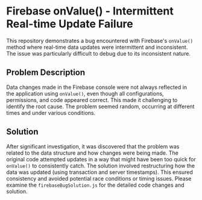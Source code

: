# Firebase onValue() - Intermittent Real-time Update Failure

This repository demonstrates a bug encountered with Firebase's `onValue()` method where real-time data updates were intermittent and inconsistent.  The issue was particularly difficult to debug due to its inconsistent nature.

## Problem Description

Data changes made in the Firebase console were not always reflected in the application using `onValue()`, even though all configurations, permissions, and code appeared correct. This made it challenging to identify the root cause.  The problem seemed random, occurring at different times and under various conditions.

## Solution

After significant investigation, it was discovered that the problem was related to the data structure and how changes were being made.  The original code attempted updates in a way that might have been too quick for `onValue()` to consistently catch. The solution involved restructuring how the data was updated (using transaction and server timestamps).  This ensured consistency and avoided potential race conditions or timing issues. Please examine the `firebaseBugSolution.js` for the detailed code changes and solution.